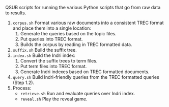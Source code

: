 QSUB scripts for running the various Python scripts that go from raw
data to results.

1. `corpus.sh` Format various raw documents into a consistent TREC
   format and place them into a single location:
   1. Generate the queries based on the topic files.
   2. Put queries into TREC format.
   3. Builds the corpus by reading in TREC formatted data.
2. `suffix.sh` Build the suffix tree.
3. `index.sh` Build the Indri index:
   1. Convert the suffix trees to term files.
   2. Put term files into TREC format.
   3. Generate Indri indexes based on TREC formatted documents.
4. `query.sh` Build Indri-friendly queries from the TREC formatted
   queries (Step 1.2).
5. Process:
   * `retrieve.sh` Run and evaluate queries over Indri index.
   * `reveal.sh` Play the reveal game.
